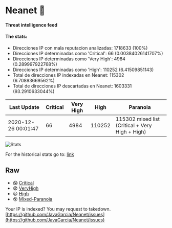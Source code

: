 # Neanet :hocho:
#### Threat intelligence feed
#### The stats:

- Direcciones IP con mala reputacion analizadas: 1718633 (100%)
- Direcciones IP determinadas como 'Critical':  66 (0.00384026141707%)
- Direcciones IP determinadas como 'Very High':  4984 (0.289997922768%)
- Direcciones IP determinadas como 'High':  110252 (6.41509851143)
- Total de direcciones IP indexadas en Neanet:  115302 (6.70893669562%)
- Total de direcciones IP descartadas en Neanet:  1603331 (93.2910633044%)

| Last Update | Critical | Very High | High | Paranoia |
| --- | --- | --- | --- | --- |
| 2020-12-26 00:01:47 | 66 | 4984 | 110252 | 115302 mixed list (Critical + Very High + High)|

![Stats](https://docs.google.com/spreadsheets/d/e/2PACX-1vSnaNMIXVabIpDJjufMlzH7poXnshF3mgd8Is1g9ytUEzVsP5my4Trn8f-xkoLLQ38xpL3HtmUexLo6/pubchart?oid=501124687&format=image)

For the historical stats go to: [link](/stats.csv)
## Raw
- :scream: [Critical](https://raw.githubusercontent.com/JavaGarcia/Neanet/master/blacklists/neanet_critical.txt)
- :fearful: [VeryHigh](https://raw.githubusercontent.com/JavaGarcia/Neanet/master/blacklists/neanet_veryHigh.txtt)
- :frowning: [High](https://raw.githubusercontent.com/JavaGarcia/Neanet/master/blacklists/neanet_high.txt)
- :dizzy_face: [Mixed-Paranoia](https://raw.githubusercontent.com/JavaGarcia/Neanet/master/blacklists/neanet_all.txt)


Your IP is indexed? You may request to takedown. [https://github.com/JavaGarcia/Neanet/issues](https://github.com/JavaGarcia/Neanet/issues)
































































































































































































































































































































































































































































































































































































































































































































































































































































































































































































































































































































































































































































































































































































































































































































































































































































































































































































































































































































































































































































































































































































































































































































































































































































































































































































































































































































































































































































































































































































































































































































































